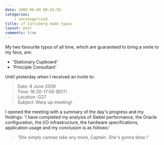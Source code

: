 ```yaml
---
date: 2009-06-09 08:16:59
categories:
    - uncategorised
title: if Carlsberg made typos
layout: post
comments: true
---
```

My two favourite typos of all time, which are guaranteed to bring a
smile to my face, are:

-   'Stationary Cupboard'
-   'Principle Consultant'

Until yesterday when I received an invite to:

> Date: 8 June 2009\
>  Time: 16:30-17:00 (BST)\
>  Location: G27\
>  Subject: Warp up meeting\

I opened the meeting with a summary of the day's progress and my
findings: 'I have completed my analysis of Siebel performance, the
Oracle configuration, the I/O infrastructure, the hardware
specifications, application usage and my conclusion is as follows:'
> 'She simply cannae take any more, Captain. She's gonna blow !'
